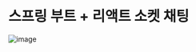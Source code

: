 # 스프링 부트 + 리액트 소켓 채팅 

![image](https://user-images.githubusercontent.com/61840067/183745109-65569dae-f972-4d2d-b820-6f78bba7a381.png)
